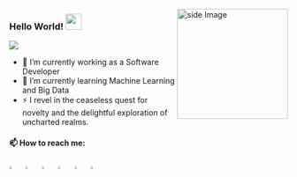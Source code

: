 <a href="https://github.com/EncryptedKishor/"><img src="https://github.com/sciencepal/sciencepal/blob/master/assets/life_balance.gif" alt="side Image" align="right" width="200" height="auto" /></a>

  ### Hello World!  <a href="#"><img src="https://github.com/sciencepal/sciencepal/blob/master/assets/Hi.gif" width="29px"></a>
  ![](https://camo.githubusercontent.com/e8d12c1bfe933583a83fe1521d746d4a284d0647bc775a2fe9a576dd73fb0807/68747470733a2f2f76697369746f722d62616467652e6c616f62692e6963752f62616467653f706167655f69643d48616c656d6f4750412f48616c656d6f475041)
  
  - 🔭 I’m currently working as a Software Developer
  - 🌱 I’m currently learning Machine Learning and Big Data
  - ⚡ I revel in the ceaseless quest for novelty and the delightful exploration of uncharted realms.
  
  #### 📫 How to reach me:
  
[<img src="https://github.com/sciencepal/sciencepal/blob/master/assets/discord-round.svg" width="3.5%"/>](https://discord.gg/encryptedkishor)  &nbsp; [<img src="https://img.icons8.com/color/48/000000/twitter.png" width="3.5%"/>](https://twitter.com/encryptedkishor)  &nbsp; [<img src="https://img.icons8.com/color/48/000000/linkedin.png" width="3.5%"/>](https://www.linkedin.com/in/encryptedkishor/)  &nbsp; [<img src="https://img.icons8.com/fluent/48/000000/facebook-new.png" width="3.5%"/>](https://www.facebook.com/encryptedkishor)  &nbsp; [<img src="https://img.icons8.com/fluent/48/000000/instagram-new.png" width="3.5%"/>](https://www.instagram.com/encryptedkishor)  &nbsp; <a href="mailto:encryptedkishor@gmail.com"> <img src="https://img.icons8.com/fluent/48/000000/gmail.png" width="3.5%"/>
  

